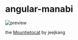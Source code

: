 # angular-manabi

![preview](https://octodex.github.com/images/mountietocat.png)

the [Mountietocat](https://octodex.github.com/mountietocat/) by jeejkang